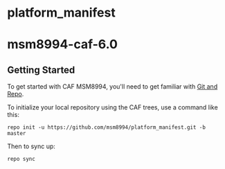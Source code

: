 # platform_manifest
# msm8994-caf-6.0

Getting Started
---------------

To get started with CAF MSM8994, you'll need to get
familiar with [Git and Repo](http://source.android.com/source/using-repo.html).

To initialize your local repository using the CAF trees, use a command like this:

    repo init -u https://github.com/msm8994/platform_manifest.git -b master

Then to sync up:

    repo sync
